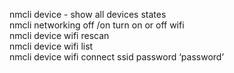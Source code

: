nmcli device  - show all devices states  
nmcli networking off /on   turn on or off wifi   
nmcli device wifi rescan  
nmcli device wifi list  
nmcli device wifi connect ssid password ‘password’  
